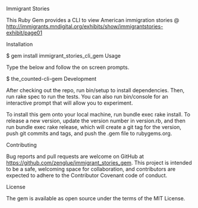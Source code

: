 Immigrant Stories

This Ruby Gem provides a CLI to view American immigration stories @ http://immigrants.mndigital.org/exhibits/show/immigrantstories-exhibit/page01

Installation

$ gem install immigrant_stories_cli_gem
Usage

Type the below and follow the on screen prompts.

$ the_counted-cli-gem
Development

After checking out the repo, run bin/setup to install dependencies. Then, run rake spec to run the tests. You can also run bin/console for an interactive prompt that will allow you to experiment.

To install this gem onto your local machine, run bundle exec rake install. To release a new version, update the version number in version.rb, and then run bundle exec rake release, which will create a git tag for the version, push git commits and tags, and push the .gem file to rubygems.org.

Contributing

Bug reports and pull requests are welcome on GitHub at https://github.com/zenglue/immigrant_stories_gem. This project is intended to be a safe, welcoming space for collaboration, and contributors are expected to adhere to the Contributor Covenant code of conduct.

License

The gem is available as open source under the terms of the MIT License.
